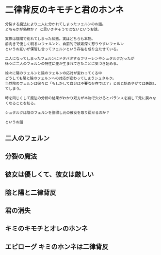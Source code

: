 # 二律背反のキモチと君のホンネ

```
分裂する魔法により二人に分かれてしまったフェルンのお話。  
どちらかが偽物か？ と思いきやそうではないというお話。

実際は陰陽で別れてしまった状態。実はどちらも本物。
前向きで優しく明るいフェルンと、自罰的で嫉妬深く怒りやすいフェルン
というお互いが保管し合ってフェルンという存在を成り立たせている。

二人になってしまったフェルンにドタバタするフリーレンやシュタルクだったが
徐々に二人のフェルンの特性に差が生まれてきたことに気づき始める。

徐々に陽のフェルンと陰のフェルンの応対が変わってくる中
どうしても陽と陰のフェルンへの対応が変わってしまうシュタルク。
当然陰のフェルンは徐々に「もしかして自分は不要な存在では？」と感じ始めやがては失踪してしまう。

時を同じくして魔法の分析の結果がわかり双方が本物で欠けるとバランスを崩して元に戻れなくなることを知る。

シュタルクは陰のフェルンを説得し元の彼女を取り戻せるのか？

というお話
```

## 二人のフェルン


## 分裂の魔法


## 彼女は優しくて、彼女は厳しい


## 陰と陽と二律背反


## 君の消失


## キミのキモチとオレのホンネ


## エピローグ キミのホンネは二律背反